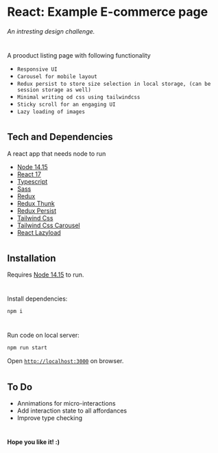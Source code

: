 # React: Example E-commerce page

###### _An intresting design challenge._

#

A prooduct listing page with following functionality

-   `Responsive UI`
-   `Carousel for mobile layout`
-   `Redux persist to store size selection in local storage, (can be session storage as well)`
-   `Minimal writing od css using tailwindcss`
-   `Sticky scroll for an engaging UI`
-   `Lazy loading of images`

#

## Tech and Dependencies

A react app that needs node to run

-   [Node 14.15](https://nodejs.org/en/)
-   [React 17](https://reactjs.org/)
-   [Typescript](https://www.typescriptlang.org/)
-   [Sass](https://sass-lang.com/)
-   [Redux](https://redux.js.org/)
-   [Redux Thunk](https://github.com/reduxjs/redux-thunk)
-   [Redux Persist](https://www.npmjs.com/package/redux-persist)
-   [Tailwind Css](https://tailwindcss.com/)
-   [Tailwind Css Carousel](https://www.section.io/engineering-education/how-to-create-a-carousel-using-react-class-components-and-tailwind-css/)
-   [React Lazyload](https://www.npmjs.com/package/react-lazy-load)

#

## Installation

Requires [Node 14.15](https://nodejs.org/en/) to run.

#

Install dependencies:

```sh
npm i
```

#

Run code on local server:

```sh
npm run start
```

Open [`http://localhost:3000`](http://localhost:3000) on browser.

#

## To Do

-   Annimations for micro-interactions
-   Add interaction state to all affordances
-   Improve type checking

#

**Hope you like it! :)**